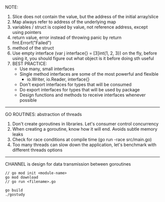 NOTE:
1. Slice does not contain the value, but the address of the initial array/slice
2. Map always refer to address of the underlying map
3. variables / struct is copied by value, not reference address, except using pointers
4. return value, error instead of throwing panic by return fmt.Errorf("Failed")
5. method of the struct
6. Use empty interface (var j interface{} = [3]int{1, 2, 3}) on the fly, before using it, you should figure out what object is it before doing sth useful
7. BEST PRACTICE:
    - Use many, small interfaces
    - Single method interfaces are some of the most powerful and flexible
        - io.Writer, io.Reader, interface{}
    - Don't export interfaces for types that will be consumed
    - Do export interfaces for types that will be used by package
    - Design functions and methods to receive interfaces whenever possible

---
GO ROUTINES: abstraction of threads
1. Don't create goroutines in libraries. Let's consumer control concurrency
2. When creating a goroutine, know how it will end. Avoids subtle memory leaks
3. Check for race conditions at compile time (go run -race src/main.go)
4. Too many threads can slow down the application, let's benchmark with different threads options

---
CHANNEL is design for data transmission between goroutines

```
// go mod init <module-name>
go mod download
// go run <filename>.go

go build
./gostudy
```
